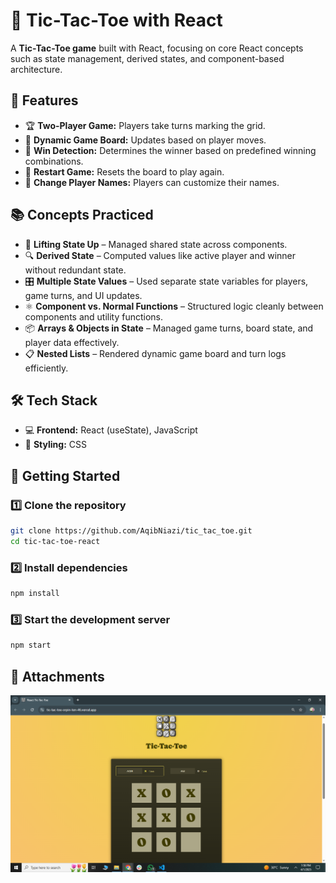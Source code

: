 # 🎯 Tic-Tac-Toe with React

A **Tic-Tac-Toe game** built with React, focusing on core React concepts such as state management, derived states, and component-based architecture.

## 🚀 Features
- 🏆 **Two-Player Game:** Players take turns marking the grid.
- 🔄 **Dynamic Game Board:** Updates based on player moves.
- 🏁 **Win Detection:** Determines the winner based on predefined winning combinations.
- 🔄 **Restart Game:** Resets the board to play again.
- 📝 **Change Player Names:** Players can customize their names.

## 📚 Concepts Practiced
- 🎯 **Lifting State Up** – Managed shared state across components.
- 🔍 **Derived State** – Computed values like active player and winner without redundant state.
- 🎛 **Multiple State Values** – Used separate state variables for players, game turns, and UI updates.
- ⚛️ **Component vs. Normal Functions** – Structured logic cleanly between components and utility functions.
- 📦 **Arrays & Objects in State** – Managed game turns, board state, and player data effectively.
- 📋 **Nested Lists** – Rendered dynamic game board and turn logs efficiently.

## 🛠 Tech Stack
- 💻 **Frontend:** React (useState), JavaScript
- 🎨 **Styling:** CSS  

## 🚀 Getting Started

### 1️⃣ Clone the repository
```sh
git clone https://github.com/AqibNiazi/tic_tac_toe.git
cd tic-tac-toe-react
```

### 2️⃣ Install dependencies
```sh
npm install
```

### 3️⃣ Start the development server
```sh
npm start
```

## 📂 Attachments
![Project Dashboard](https://github.com/AqibNiazi/tic_tac_toe/blob/main/screenshot/home-page.png)
